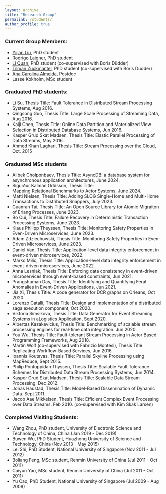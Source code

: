 ```yaml
---
layout: archive
title: "Research Group"
permalink: /students/
author_profile: true
---
```


### Current Group Members:
* [Yijian Liu](https://di.ku.dk/english/staff/vip/?pure=en/persons/629623), PhD student
* [Rodrigo Laigner](https://rnlaigner.github.io/), PhD student 
* [Li Quan](https://research.ku.dk/search/result/?pure=en%2Fpersons%2F693267), PhD student (co-supervised with Boris Düdder) 
* [Tilman Zuckmantel](https://di.ku.dk/english/staff/?pure=en/persons/707468), PhD student (co-supervised with Boris Düdder) 
* [Ana Carolina Almeida](https://di.ku.dk/english/staff/?pure=en/persons/742253), Postdoc
* Lasse Kokholm, MSc student

### Graduated PhD students:
* Li Su, Thesis Title: Fault Tolerance in Distributed Stream Processing Systems, Aug 2016.
* Qingsong Guo, Thesis Title: Large Scale Processing of Streaming Data, Aug 2016.
* Kaiji Chen, Thesis Title: Online Data Partition and Materialized View Selection in Distributed Database Systems, Jun 2016.
* Kasper Grud Skat Madsen, Thesis Title: Elastic Parallel Processing of Data Streams, May 2016.
* Ahmed Khan Laghari, Thesis Title: Stream Processing over the Cloud, Oct. 2015

### Graduated MSc students
* Alibek Cholponbaev, Thesis Title: AsyncDB: a database system for asynchronous application architectures, June 2024.
* Sigurður Kalman Oddsson, Thesis Title: 	
Mapping Relational Benchmarks to Actor Systems, June 2024.
* Matti Nielsen, Thesis Title: Adding SLOG Single-Home and Multi-Home Transactions to Distributed Snappers, July 2023.
* Guanran Tai, Thesis Title: An Open Source Library for Atomic Migraiton of Erlang Processes, June 2023. 
* Bo Cui, Thesis Title: Failure Recovery in Deterministic Transaction Processing Systems, June 2023.
* Klaus Philipp Theyssen, Thesis Title: Monitoring Safety Properties in Even-Driven Microservices, June 2023.
* Adam Zdziechowski, Thesis Title: Monitoring Safety Properties in Even-Driven Microservices, June 2023.
* Daniel Van, Thesis Title: Application-level data integrity enforcement in event-driven microservices,  2022.
* Marko Milic, Thesis Title: Application-level data integrity enforcement in event-driven microservices, June 2022. 
* Anna Lesniak, Thesis Title: Enforcing data consistency in event-driven microservices through event-based constraints, Jun 2021.
* Prangshuman Das, Thesis Title: Identifying and Quantifying Feral Anomalies in Event-Driven Applications, Jun 2021.
* Jia Xi, Thesis Title: A code generator for DCR graphs on Orleans, Oct 2020.
* Lorenzo Catalli, Thesis Title: Design and implementation of a distributed saga execution component, Oct 2020.
* Viktoria Simsikova, Thesis Title: Data Generator for Event Streaming Systems in aLogistics Application, Sept 2020.
* Albertas Kazakevicius, Thesis Title: Benchmarking of scalable stream processing engines for real-time data integration. Jun 2020.
* You Wu, Thesis Title: Fault-tolerant Stream Processing in Actor Based Programming Frameworks, Aug 2018.
* Martin Wolf (co-supervised with Fabrizio Montesi), Thesis Title: Replicating Workflow-Based Services, Jun 2016.
* Ioannis Koutavas, Thesis Title: Parallel Skyline Processing using MapReduce, Sept 2015.
* Philip Pontoppidan Thyssen, Thesis Title: Scalable Fault Tolerance Schemes for Distributed Data Stream Processing Systems, Jun 2014.
* Kasper Grud Skat Madsen, Thesis Title: Scalable Data Stream Processing.  Dec 2012.
* Jonas Haustad, Thesis Title: Model-Based Dissemination of Dynamic Data. Sept 2011.
* Jacob Aae Mikkelsen, Thesis Title: Efficient Complex Event Processing over Data Streams. Feb 2010. (co-supervised with Kim Skak Larsen)

### Completed Visiting Students:
* Wang Zhou, PhD student, University of Electronic Science and Technology of China, China (Jan 2019 - Dec 2019)
* Buwen Wu, PhD Student, Huazhong University of Science and Technology, China (Nov 2013 - May 2015)
* Lei Shi, PhD Student, National University of Singapore (Nov 2011 - Jul 2012)
* Boliang Feng, MSc student, Renmin University of China (Jul 2011 - Oct 2011)
* Caiyun Yao, MSc student, Renmin University of China (Jul 2011 - Oct 2011)
* Yu Cao, PhD Student, National University of Singapore (Jul 2009 - Aug 2009)
